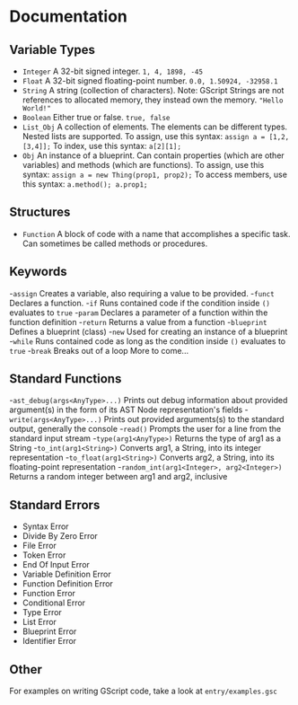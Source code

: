 # Documentation

## Variable Types

- ```Integer``` A 32-bit signed integer.
```1, 4, 1898, -45```
- ```Float``` A 32-bit signed floating-point number.
```0.0, 1.50924, -32958.1```
- ```String``` A string (collection of characters). Note: GScript Strings are not references to allocated memory, they instead own the memory.
```"Hello World!"```
- ```Boolean``` Either true or false.
```true, false```
- ```List_Obj``` A collection of elements. The elements can be different types. Nested lists are supported.
To assign, use this syntax: ```assign a = [1,2,[3,4]];```
To index, use this syntax: ```a[2][1];```
- ```Obj``` An instance of a blueprint. Can contain properties (which are other variables) and methods (which are functions).
To assign, use this syntax: ```assign a = new Thing(prop1, prop2);```
To access members, use this syntax: ```a.method(); a.prop1;```

## Structures

- ```Function``` A block of code with a name that accomplishes a specific task. Can sometimes be called methods or procedures.

## Keywords

-```assign``` Creates a variable, also requiring a value to be provided.
-```funct``` Declares a function.
-```if``` Runs contained code if the condition inside ```()``` evaluates to ```true```
-```param``` Declares a parameter of a function within the function definition
-```return``` Returns a value from a function
-```blueprint``` Defines a blueprint (class)
-```new``` Used for creating an instance of a blueprint
-```while``` Runs contained code as long as the condition inside ```()``` evaluates to ```true```
-```break``` Breaks out of a loop
More to come...

## Standard Functions

-```ast_debug(args<AnyType>...)``` Prints out debug information about provided argument(s) in the form of its AST Node representation's fields
-```write(args<AnyType>...)``` Prints out provided arguments(s) to the standard output, generally the console
-```read()``` Prompts the user for a line from the standard input stream
-```type(arg1<AnyType>)``` Returns the type of arg1 as a String
-```to_int(arg1<String>)``` Converts arg1, a String, into its integer representation
-```to_float(arg1<String>)``` Converts arg2, a String, into its floating-point representation
-```random_int(arg1<Integer>, arg2<Integer>)``` Returns a random integer between arg1 and arg2, inclusive

## Standard Errors

- Syntax Error
- Divide By Zero Error
- File Error
- Token Error
- End Of Input Error
- Variable Definition Error
- Function Definition Error
- Function Error
- Conditional Error
- Type Error
- List Error
- Blueprint Error
- Identifier Error

## Other

For examples on writing GScript code, take a look at ```entry/examples.gsc```
